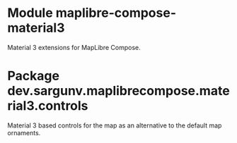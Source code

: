 # Module maplibre-compose-material3

Material 3 extensions for MapLibre Compose.

# Package dev.sargunv.maplibrecompose.material3.controls

Material 3 based controls for the map as an alternative to the default map
ornaments.
